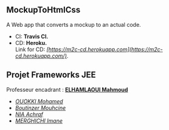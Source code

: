 ## MockupToHtmlCss
A Web app that converts a mockup to an actual code.  
- CI: **Travis CI.**  
- CD: **Heroku.**  
Link for CD: *[https://m2c-cd.herokuapp.com](https://m2c-cd.herokuapp.com/)*. 

## Projet Frameworks JEE 
Professeur encadrant : **[ELHAMLAOUI Mahmoud](https://github.com/ELHAMLAOUI/)**  
- *[OUOKKI Mohamed](https://github.com/Ouokki/)*
- *[Boutinzer Mouhcine](https://github.com/BMouhcine/)*
- *[NIA Achraf](https://github.com/Achrafnia/)*
- *[MERGHICHI Imane](https://github.com/imerghichi/)* 
   

